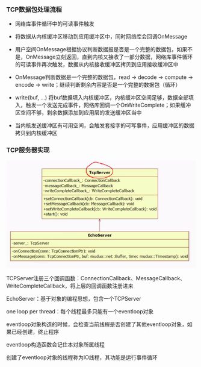 ### TCP数据包处理流程

* 网络库事件循环中的可读事件触发

* 将数据从内核缓冲区移动到应用缓冲区中，同时网络库会回调OnMessage

* 用户空间OnMessage根据协议判断数据报是否是一个完整的数据包，如果不是，OnMessage立刻返回，直到内核又接收了一部分数据，网络库事件循环的可读事件再次触发，数据从内核接收缓冲区拷贝到应用接收缓冲区中

* OnMessage判断数据是一个完整的数据包，read → decode → compute → encode → write；继续判断剩余内容是否是一个完整的数据包（循环）

* write(buf, ...) 将buf数据填入内核缓冲区，内核缓冲区空间足够，数据全部填入，触发一个发送完成事件，网络库回调一个OnWriteComplete；如果缓冲区空间不够，剩余数据添加到应用层的发送缓冲区当中

* 当内核发送缓冲区有可用空间，会触发套接字的可写事件，应用缓冲区的数据拷贝到内核缓冲区

### TCP服务器实现

![](EchoServer.png)

TCPServer注册三个回调函数：ConnectionCallback、MessageCallback、WriteCompleteCallback，将上层的回调函数注册进来

EchoServer：基于对象的编程思想，包含一个TCPServer

one loop per thread：每个线程最多只能有一个eventloop对象

eventloop对象构造的时候，会检查当前线程是否创建了其他eventloop对象，如果已经创建，终止程序

eventloop构造函数会记住本对象所属线程

创建了eventloop对象的线程称为IO线程，其功能是运行事件循环